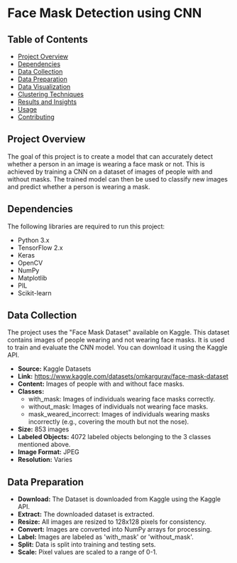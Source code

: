 # Face Mask Detection using CNN

## Table of Contents
- [Project Overview](#project-overview)
- [Dependencies](#dependencies)
- [Data Collection](#data-collection)
- [Data Preparation](#data-preparation)
- [Data Visualization](#data-visualization)
- [Clustering Techniques](#clustering-techniques)
- [Results and Insights](#results-and-insights)
- [Usage](#usage)
- [Contributing](#contributing)

## Project Overview
The goal of this project is to create a model that can accurately detect whether a person in an image is wearing a face mask or not. This is achieved by training a CNN on a dataset of images of people with and without masks. The trained model can then be used to classify new images and predict whether a person is wearing a mask.

## Dependencies
The following libraries are required to run this project:
- Python 3.x
- TensorFlow 2.x
- Keras
- OpenCV
- NumPy
- Matplotlib
- PIL
- Scikit-learn

## Data Collection
The project uses the "Face Mask Dataset" available on Kaggle. This dataset contains images of people wearing and not wearing face masks. It is used to train and evaluate the CNN model. You can download it using the Kaggle API.
* **Source:** Kaggle Datasets
* **Link:** https://www.kaggle.com/datasets/omkargurav/face-mask-dataset
* **Content:** Images of people with and without face masks.
* **Classes:** 
    * with_mask: Images of individuals wearing face masks correctly.
    * without_mask: Images of individuals not wearing face masks.
    * mask_weared_incorrect: Images of individuals wearing masks incorrectly (e.g., covering the mouth but not the nose).
* **Size:** 853 images
* **Labeled Objects:** 4072 labeled objects belonging to the 3 classes mentioned above.
* **Image Format:** JPEG
* **Resolution:** Varies

## Data Preparation
* **Download:** The Dataset is downloaded from Kaggle using the Kaggle API.
* **Extract:** The downloaded dataset is extracted.
* **Resize:** All images are resized to 128x128 pixels for consistency.
* **Convert:** Images are converted into NumPy arrays for processing.
* **Label:** Images are labeled as 'with_mask' or 'without_mask'.
* **Split:** Data is split into training and testing sets.
* **Scale:** Pixel values are scaled to a range of 0-1.


